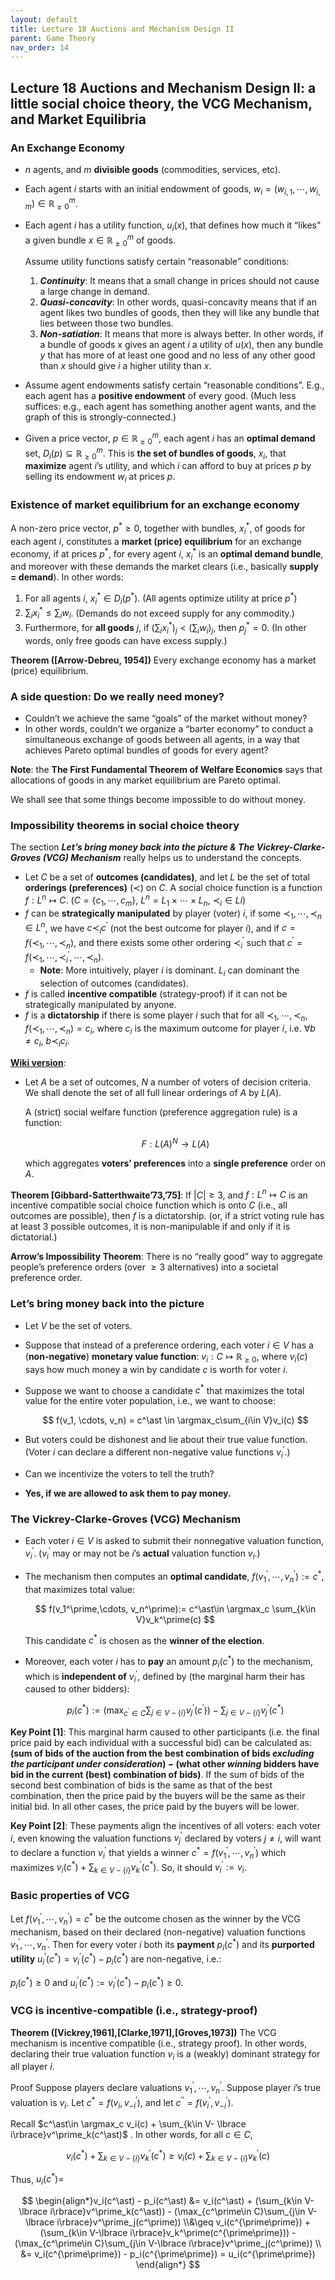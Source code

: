```yaml
---
layout: default
title: Lecture 18 Auctions and Mechanism Design II
parent: Game Theory
nav_order: 14
---
```


## Lecture 18 Auctions and Mechanism Design II: a little social choice theory, the VCG Mechanism, and Market Equilibria

### An Exchange Economy

- $n$ agents, and $m$ **divisible goods** (commodities, services, etc).
- Each agent $i$ starts with an initial endowment of goods, $w_i = (w_{i, 1}, \cdots, w_{i, m}) \in \mathbb{R}^{m}_{\geq 0}$.
- Each agent $i$ has a utility function, $u_i(x)$, that defines how much it “likes” a given bundle $x \in \mathbb{R}^m_{\geq 0}$ of goods.
    
    Assume utility functions satisfy certain “reasonable” conditions:
    
    1. ***Continuity***: It means that a small change in prices should not cause a large change in demand.
    2. ***Quasi-concavity***: In other words, quasi-concavity means that if an agent likes two bundles of goods, then they will like any bundle that lies between those two bundles.
    3. ***Non-satiation***: It means that more is always better. In other words, if a bundle of goods x gives an agent $i$ a utility of $u(x)$, then any bundle $y$ that has more of at least one good and no less of any other good than $x$ should give $i$ a higher utility than $x$.
- Assume agent endowments satisfy certain “reasonable conditions”. E.g., each agent has a **positive endowment** of every good. (Much less suffices: e.g., each agent has something another agent wants, and the graph of this is strongly-connected.)
- Given a price vector, $p \in \mathbb{R}^m_{\geq 0}$, each agent $i$ has an **optimal demand** set, $D_i(p) \subseteq \mathbb{R}^m_{\geq 0}$. This is **the set of bundles of goods**, $x_i$, that **maximize** agent $i$’s utility, and which $i$ can afford to buy at prices $p$ by selling its endowment $w_i$ at prices $p$.

### Existence of market equilibrium for an exchange economy

A non-zero price vector, $p^\ast \geq 0$, together with bundles, $x_i^\ast$, of goods for each agent $i$, constitutes a **market (price) equilibrium** for an exchange economy, if at prices $p^\ast$, for every agent $i$, $x^\ast_i$ is an **optimal demand bundle**, and moreover with these demands the market clears (i.e., basically **supply = demand**). In other words:

1. For all agents $i$, $x^\ast_i\in D_i(p^\ast)$. (All agents optimize utility at price $p^\ast$)
2. $\sum_ix_i^\ast \leq \sum_i w_i$. (Demands do not exceed supply for any commodity.)
3. Furthermore, for **all goods** $j$, if $(\sum_ix^\ast_i)_j < (\sum_iw_i)_j$, then $p_j^\ast = 0$. (In other words, only free goods can have excess supply.)

**Theorem ([Arrow-Debreu, 1954])** Every exchange economy has a market (price) equilibrium.

### A side question: Do we really need money?

- Couldn’t we achieve the same “goals” of the market without money?
- In other words, couldn’t we organize a “barter economy” to conduct a simultaneous exchange of goods between all agents, in a way that achieves Pareto optimal bundles of goods for every agent?

**Note**: the **The First Fundamental Theorem of Welfare Economics** says that allocations of goods in any market equilibrium are Pareto optimal.

We shall see that some things become impossible to do without money.

### Impossibility theorems in social choice theory
The section ***Let’s bring money back into the picture & The Vickrey-Clarke-Groves (VCG) Mechanism*** really helps us to understand the concepts.

- Let $C$ be a set of **outcomes (candidates)**, and let  $L$ be the set of total **orderings (preferences)** ($\prec$) on $C$. A social choice function is a function $f: L^n\mapsto C$. ($C = \{c_1, \cdots, c_m\}$, $L^n = L_1\times \cdots \times L_n$, $\prec_i\in Li$)
- $f$ can be **strategically manipulated** by player (voter) $i$, if some $\prec_1,\cdots,\prec_n\in L^n$, we have $c\prec_i c^\prime$ (not the best outcome for player $i$), and if $c = f(\prec_1, \cdots, \prec_n)$, and there exists some other ordering $\prec_i^\prime$ such that $c^\prime = f(\prec_1, \cdots, \prec_i^\prime, \cdots, \prec_n)$.
    - **Note**: More intuitively, player $i$ is dominant. $L_i$ can dominant the selection of outcomes (candidates).
- $f$ is called **incentive compatible** (strategy-proof) if it can not be strategically manipulated by anyone.
- $f$ is a **dictatorship** if there is some player $i$ such that for all $\prec_1, \cdots, \prec_n$, $f(\prec_1, \cdots, \prec_n) = c_i$, where $c_i$ is the maximum outcome for player $i$, i.e. $\forall b\neq c_i,\ b\prec_i c_i$.

[**Wiki version**](https://en.wikipedia.org/wiki/Arrow%27s_impossibility_theorem#Formal_statement_of_the_theorem):

- Let $A$ be a set of outcomes, $N$ a number of voters of decision criteria. We shall denote the set of all full linear orderings of $A$ by $L(A)$.
    
    A (strict) social welfare function (preference aggregation rule) is a function:
    
    $$
    F: L(A)^N \to L(A)
    $$
    
    which aggregates **voters’ preferences** into a **single preference** order on $A$.

**Theorem [Gibbard-Satterthwaite’73,’75]**: If $\lvert C \rvert \ge 3$, and $f: L^n \mapsto C$ is an incentive compatible social choice function which is onto $C$ (i.e., all outcomes are possible), then $f$ is a dictatorship. (or, if a strict voting rule has at least 3 possible outcomes, it is non-manipulable if and only if it is dictatorial.)

**Arrow’s Impossibility Theorem**: There is no “really good” way to aggregate people’s preference orders (over $\ge 3$ alternatives) into a societal preference order.

### Let’s bring money back into the picture

- Let $V$ be the set of voters.
- Suppose that instead of a preference ordering, each voter $i\in V$ has a (**non-negative**) **monetary value function**: $v_i: C \mapsto \mathbb{R}_{\ge 0}$, where $v_i(c)$ says how much money a win by candidate $c$ is worth for voter $i$.
- Suppose we want to choose a candidate $c^\ast$ that maximizes the total value for the entire voter population, i.e., we want to choose:
    
    $$
    f(v_1, \cdots, v_n) = c^\ast \in \argmax_c\sum_{i\in V}v_i(c)
    $$
    
- But voters could be dishonest and lie about their true value function. (Voter $i$ can declare a different non-negative value functions $v_i^\prime$.)
- Can we incentivize the voters to tell the truth?
- **Yes, if we are allowed to ask them to pay money.**    

### The Vickrey-Clarke-Groves (VCG) Mechanism

- Each voter $i\in V$ is asked to submit their nonnegative valuation function, $v_i^\prime$. ($v_i^\prime$ may or may not be $i$’s **actual** valuation function $v_i$.)
- The mechanism then computes an **optimal candidate**, $f(v_1^\prime, \cdots, v^\prime_n) := c^\ast$, that maximizes total value:
    
    $$
    f(v_1^\prime,\cdots, v_n^\prime):= c^\ast\in \argmax_c \sum_{k\in V}v_k^\prime(c)
    $$
    
    This candidate $c^\ast$ is chosen as the **winner of the election**.
    
- Moreover, each voter $i$ has to **pay** an amount $p_i(c^\ast)$ to the mechanism, which is **independent of** $v_i^\prime$, defined by (the marginal harm their has caused to other bidders):
    
    $$
    p_i(c^\ast) := (\max_{c^\prime\in C} \sum_{j\in V-\lbrace i\rbrace}v^\prime_j(c^\prime)) - \sum_{j\in V-\lbrace i\rbrace}v^\prime_j(c^\ast)
    $$

**Key Point [1]**: This marginal harm caused to other participants (i.e. the final price paid by each individual with a successful bid) can be calculated as: **(sum of bids of the auction from the best combination of bids *excluding the participant under consideration*) − (what other *winning* bidders have bid in the current (best) combination of bids)**. If the sum of bids of the second best combination of bids is the same as that of the best combination, then the price paid by the buyers will be the same as their initial bid. In all other cases, the price paid by the buyers will be lower.

**Key Point [2]**: These payments align the incentives of all voters: each voter $i$, even knowing the valuation functions $v_j^\prime$ declared by voters $j \neq i$, will want to declare a function $v_i^\prime$ that yields a winner $c^\ast = f(v_1^\prime,\cdots, v_n^\prime)$ which maximizes $v_i(c^\ast) + \sum_{k\in V-\lbrace i\rbrace}v^\prime_k(c^\ast)$. So, it should $v^\prime_i:= v_i$. 

### Basic properties of VCG

Let $f(v_1^\prime, \cdots, v_n^\prime) = c^\ast$ be the outcome chosen as the winner by the VCG mechanism, based on their declared (non-negative) valuation functions $v_1^\prime, \cdots, v_n^\prime$. Then for every voter $i$ both its **payment** $p_i(c^\ast)$ and its **purported utility** $u^\prime_i(c^\ast) = v^\prime_i(c^\ast) - p_i(c^\ast)$ are non-negative, i.e.:

$p_i(c^\ast) \ge 0$  and $u_i^\prime(c^\ast) := v^\prime_i(c^\ast) - p_i(c^\ast) \ge 0$.

### VCG is incentive-compatible (i.e., strategy-proof)

**Theorem ([Vickrey,1961],[Clarke,1971],[Groves,1973])** The VCG mechanism is incentive compatible (i.e., strategy proof). In other words, declaring their true valuation function $v_i$ is a (weakly) dominant strategy for all player $i$.

Proof Suppose players declare valuations $v_1^\prime, \cdots, v_n^\prime$. Suppose player $i$’s true valuation is $v_i$. Let $c^\ast = f(v_i, v_{-i}^\prime)$, and let $c^{\prime\prime}=f(v_i^\prime, v_{-i}^\prime)$. 

Recall $c^\ast\in \argmax_c v_i(c) + \sum_{k\in V- \lbrace i\rbrace}v^\prime_k(c^\ast)$ . In other words, for all $c\in C$, 

$$
v_i(c^\ast) + \sum_{k\in V-\lbrace i\rbrace}v_k^\prime(c^\ast) \geq v_i(c) + \sum_{k\in V-\lbrace i\rbrace}v^\prime_k(c)
$$

Thus, $u_i(c^\ast) =$ 

$$
\begin{align*}v_i(c^\ast) - p_i(c^\ast) &= v_i(c^\ast) + (\sum_{k\in V-\lbrace i\rbrace}v^\prime_k(c^\ast)) - (\max_{c^\prime\in C}\sum_{j\in V-\lbrace i\rbrace}v^\prime_j(c^\prime)) \\&\geq v_i(c^{\prime\prime}) + (\sum_{k\in V-\lbrace i\rbrace}v_k^\prime(c^{\prime\prime})) - (\max_{c^\prime\in C}\sum_{j\in V-\lbrace i\rbrace}v^\prime_j(c^\prime)) \\ &= v_i(c^{\prime\prime}) - p_i(c^{\prime\prime}) = u_i(c^{\prime\prime}) \end{align*}
$$